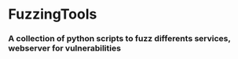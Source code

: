 # FuzzingTools

### A collection of python scripts to fuzz differents services, webserver for vulnerabilities
